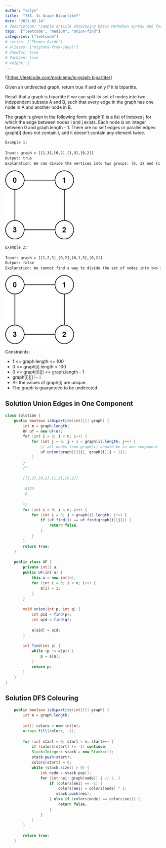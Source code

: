 ```yaml
---
author: "volyx"
title:  "785. Is Graph Bipartite?"
date: "2021-02-14"
# description: "Sample article showcasing basic Markdown syntax and formatting for HTML elements."
tags:  ["leetcode", "medium", "union-find"]
categories: ["leetcode"]
# series: ["Themes Guide"]
# aliases: ["migrate-from-jekyl"]
# ShowToc: true
# TocOpen: true
# weight: 2
---
```


![https://leetcode.com/problems/is-graph-bipartite/]

Given an undirected graph, return true if and only if it is bipartite.

Recall that a graph is bipartite if we can split its set of nodes into two independent subsets A and B, such that every edge in the graph has one node in A and another node in B.

The graph is given in the following form: graph[i] is a list of indexes j for which the edge between nodes i and j exists. Each node is an integer between 0 and graph.length - 1. There are no self edges or parallel edges: graph[i] does not contain i, and it doesn't contain any element twice.

```txt
Example 1:

Input: graph = [[1,3],[0,2],[1,3],[0,2]]
Output: true
Explanation: We can divide the vertices into two groups: {0, 2} and {1, 3}.
```

![ex1](/images/2021-02-14-ex1.jpg)

```txt
Example 2:

Input: graph = [[1,2,3],[0,2],[0,1,3],[0,2]]
Output: false
Explanation: We cannot find a way to divide the set of nodes into two independent subsets.
```

![ex1](/images/2021-02-14-ex1.jpg)

Constraints:

- 1 <= graph.length <= 100
- 0 <= graph[i].length < 100
- 0 <= graph[i][j] <= graph.length - 1
- graph[i][j] != i
- All the values of graph[i] are unique.
- The graph is guaranteed to be undirected.

## Solution Union Edges in One Component

```java
class Solution {
    public boolean isBipartite(int[][] graph) {
        int n = graph.length;
        UF uf = new UF(n);
        for (int i = 0; i < n; i++) {
            for (int j = 0; j + 1 < graph[i].length; j++) {
                // all nodes from graph[i] should be in one component
                uf.union(graph[i][j], graph[i][j + 1]);
            }
        }
        /*

        [[1,3],[0,2],[1,3],[0,2]]

         0123
         0   

        */
        for (int i = 0; i < n; i++) {
            for (int j = 0; j < graph[i].length; j++) {
                if (uf.find(i) == uf.find(graph[i][j])) {
                    return false;
                }
            }
        }
        return true;
    }
    
    public class UF {
        private int[] a;
        public UF(int n) {
            this.a = new int[n];
            for (int i = 0; i < n; i++) {
                a[i] = i;
            }
        }
        
        void union(int p, int q) {
            int pid = find(p);
            int qid = find(q);
            
            a[qid] = pid;
        }
        
        int find(int p) {
            while (p != a[p]) {
                p = a[p];
            }
            return p;
        }
    }
}
```

## Solution DFS Colouring

```java
    public boolean isBipartite(int[][] graph) {
        int n = graph.length;
        
        int[] colors = new int[n];
        Arrays.fill(colors, -1);
        
        for (int start = 0; start < n; start++) {
            if (colors[start] != -1) continue;
            Stack<Integer> stack = new Stack<>();
            stack.push(start);
            colors[start] = 0;
            while (stack.size() > 0) {
                int node = stack.pop();
                for (int nei: graph[node]) { // 1, 3
                    if (colors[nei] == -1) {
                        colors[nei] = colors[node] ^ 1;
                       stack.push(nei);
                    } else if (colors[node] == colors[nei]) {
                        return false;
                    }
                }
            }
        }
    
        return true;
    }
```
